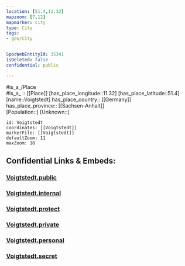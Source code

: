 ```yaml
---
location: [51.4,11.32] 
mapzoom: [7,12] 
mapmarker: city 
type: City
tags:
- geo/City


SpocWebEntityId: 35341
isDeleted: false
confidential: public

---
```

#is_a_/Place  
#is_a_ :: [[Place]] 
[has_place_longitude::11.32] 
[has_place_latitude::51.4] 
[name::Voigtstedt] 
has_place_country:: [[Germany]]  
has_place_province:: [[Sachsen-Anhalt]]  
[Population::] 
[Unknown::] 


```leaflet
id: Voigtstedt
coordinates: [[Voigtstedt]] 
markerFile: [[Voigtstedt]] 
defaultZoom: 11 
maxZoom: 18
```


## Confidential Links & Embeds: 

### [Voigtstedt.public](/_public/\Earth\Continent\Europe\Europe~Central\Germany\Germany~East\Thüringen\counties~TH\Kyffhäuserkreis\cities~Kyffhäuserkreis\Mittelzentrum_Artern\CityVoigtstedt.public.md) 

### [Voigtstedt.internal](/_internal/\Earth\Continent\Europe\Europe~Central\Germany\Germany~East\Thüringen\counties~TH\Kyffhäuserkreis\cities~Kyffhäuserkreis\Mittelzentrum_Artern\CityVoigtstedt.internal.md) 

### [Voigtstedt.protect](/_protect/\Earth\Continent\Europe\Europe~Central\Germany\Germany~East\Thüringen\counties~TH\Kyffhäuserkreis\cities~Kyffhäuserkreis\Mittelzentrum_Artern\CityVoigtstedt.protect.md) 

### [Voigtstedt.private](/_private/\Earth\Continent\Europe\Europe~Central\Germany\Germany~East\Thüringen\counties~TH\Kyffhäuserkreis\cities~Kyffhäuserkreis\Mittelzentrum_Artern\CityVoigtstedt.private.md) 

### [Voigtstedt.personal](/_personal/\Earth\Continent\Europe\Europe~Central\Germany\Germany~East\Thüringen\counties~TH\Kyffhäuserkreis\cities~Kyffhäuserkreis\Mittelzentrum_Artern\CityVoigtstedt.personal.md) 

### [Voigtstedt.secret](/_secret/\Earth\Continent\Europe\Europe~Central\Germany\Germany~East\Thüringen\counties~TH\Kyffhäuserkreis\cities~Kyffhäuserkreis\Mittelzentrum_Artern\CityVoigtstedt.secret.md)


